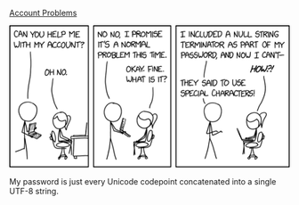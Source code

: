 [Account Problems](https://xkcd.com/2700)

![Account Problems](./random_comic.png)

My password is just every Unicode codepoint concatenated into a single UTF-8 string.

